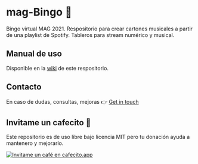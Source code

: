 # mag-Bingo 📝

Bingo virtual MAG 2021. Respositorio para crear cartones musicales a partir de una playlist de Spotify. Tableros para stream numérico y musical.

## Manual de uso

Disponible en la <a href="https://github.com/yagopajarino/mag-Bingo/wiki">wiki</a> de este respositorio.

## Contacto
En caso de dudas, consultas, mejoras 👉 <a href="https://yagopajarino.github.io/repos-contact/?mag-Bingo" target="_blank">Get in touch</a>

## Invitame un cafecito :money_with_wings:
Este repositorio es de uso libre bajo licencia MIT pero tu donación ayuda a mantenero y mejorarlo.

[![Invitame un café en cafecito.app](https://cdn.cafecito.app/imgs/buttons/button_3.svg)](https://cafecito.app/yagopajarino)
